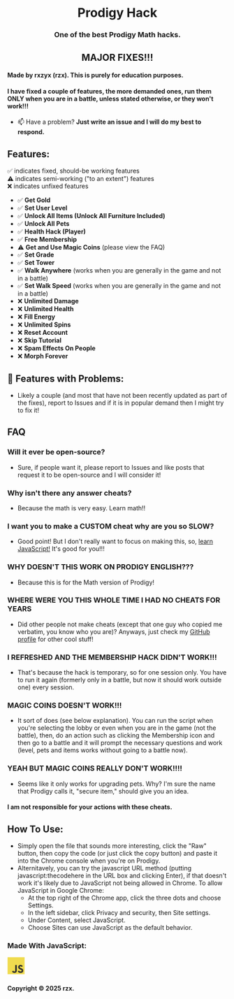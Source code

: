 <h1 align="center">Prodigy Hack</h1>
<h3 align="center">One of the best Prodigy Math hacks.</h3>
<h2 align="center">MAJOR FIXES!!!</h3>

#### Made by rxzyx (rzx). This is purely for education purposes.
#### I have fixed a couple of features, the more demanded ones, run them ONLY when you are in a battle, unless stated otherwise, or they won't work!!!
- 📫 Have a problem? **Just write an issue and I will do my best to respond.**

## Features:

✅ indicates fixed, should-be working features<br>
⚠️ indicates semi-working ("to an extent") features<br>
❌ indicates unfixed features<br>

- ✅ **Get Gold**
- ✅ **Set User Level**
- ✅ **Unlock All Items (Unlock All Furniture Included)**
- ✅ **Unlock All Pets**
- ✅ **Health Hack (Player)**
- ✅ **Free Membership**
- ⚠️ **Get and Use Magic Coins** (please view the FAQ)
- ✅ **Set Grade**
- ✅ **Set Tower**
- ✅ **Walk Anywhere** (works when you are generally in the game and not in a battle)
- ✅ **Set Walk Speed** (works when you are generally in the game and not in a battle)
- ❌ **Unlimited Damage**
- ❌ **Unlimited Health**
- ❌ **Fill Energy**
- ❌ **Unlimited Spins**
- ❌ **Reset Account**
- ❌ **Skip Tutorial**
- ❌ **Spam Effects On People**
- ❌ **Morph Forever**
## 🤖 Features with Problems:

- Likely a couple (and most that have not been recently updated as part of the fixes), report to Issues and if it is in popular demand then I might try to fix it!

## FAQ

### Will it ever be open-source?

- Sure, if people want it, please report to Issues and like posts that request it to be open-source and I will consider it!

### Why isn't there any answer cheats?

- Because the math is very easy. Learn math!!

### I want you to make a CUSTOM cheat why are you so SLOW?

- Good point! But I don't really want to focus on making this, so, <a href="https://www.google.com/search?q=learn+javascript">learn JavaScript!</a> It's good for you!!!

### WHY DOESN'T THIS WORK ON PRODIGY ENGLISH???

- Because this is for the Math version of Prodigy!

### WHERE WERE YOU THIS WHOLE TIME I HAD NO CHEATS FOR YEARS

- Did other people not make cheats (except that one guy who copied me verbatim, you know who you are)? Anyways, just check my <a href="https://github.com/rxzyx">GitHub profile</a> for other cool stuff!

### I REFRESHED AND THE MEMBERSHIP HACK DIDN'T WORK!!!

- That's because the hack is temporary, so for one session only. You have to run it again (formerly only in a battle, but now it should work outside one) every session.

### MAGIC COINS DOESN'T WORK!!!

- It sort of does (see below explanation). You can run the script when you're selecting the lobby or even when you are in the game (not the battle), then, do an action such as clicking the Membership icon and then go to a battle and it will prompt the necessary questions and work (level, pets and items works without going to a battle now).

### YEAH BUT MAGIC COINS REALLY DON'T WORK!!!!

- Seems like it only works for upgrading pets. Why? I'm sure the name that Prodigy calls it, "secure item," should give you an idea.

#### I am not responsible for your actions with these cheats.

## How To Use:

- Simply open the file that sounds more interesting, click the "Raw" button, then copy the code (or just click the copy button) and paste it into the Chrome console when you're on Prodigy.
- Alternitavely, you can try the javascript URL method (putting javascript:thecodehere in the URL box and clicking Enter), if that doesn't work it's likely due to JavaScript not being allowed in Chrome. To allow JavaScript in Google Chrome:
  - At the top right of the Chrome app, click the three dots and choose Settings.
  - In the left sidebar, click Privacy and security, then Site settings.
  - Under Content, select JavaScript.
  - Choose Sites can use JavaScript as the default behavior.

<h3 align="left">Made With JavaScript:</h3>
<p align="left"> <a href="https://developer.mozilla.org/en-US/docs/Web/JavaScript" target="_blank" rel="noreferrer"> <img src="https://raw.githubusercontent.com/devicons/devicon/master/icons/javascript/javascript-original.svg" alt="javascript" width="40" height="40"/> </a> </p>

#### Copyright &copy; 2025 rzx.
